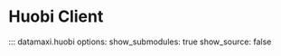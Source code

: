 # Huobi Client

::: datamaxi.huobi
    options:
      show_submodules: true
      show_source: false
